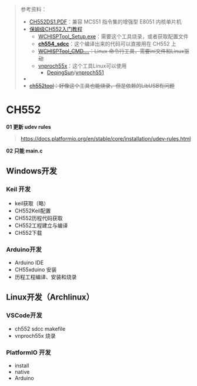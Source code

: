 > 参考资料：
>
> - [CH552DS1.PDF](https://www.wch.cn/downloads/CH552DS1_PDF.html)：兼容 MCS51 指令集的增强型 E8051 内核单片机
> - [保姆级CH552入门教程](https://blog.csdn.net/feiniaoflyer/article/details/131914572?ops_request_misc=&request_id=&biz_id=102&utm_term=CH552&utm_medium=distribute.pc_search_result.none-task-blog-2~all~sobaiduweb~default-8-131914572.142^v96^pc_search_result_base5&spm=1018.2226.3001.4187)
>   - [WCHISPTool_Setup.exe](https://www.wch.cn/downloads/file/196.html?time=2023-12-17%2023:50:28&code=TaIEs5VqIJ6GjlSIGqdLB7GAHhMuqVBLyYJjZ0RM)：需要这个工具烧录，或者获取配置文件
>   - **[ch554_sdcc](https://github.com/Blinkinlabs/ch554_sdcc)**：这个编译出来的代码可以直接用在 CH552 上
>   - ~~[WCHISPTool_CMD....](https://www.wch.cn/downloads/WCHISPTool_CMD_ZIP.html)：Linux 命令行工具，需要ini文件和Linux驱动~~
>   - [vnproch55x](https://github.com/DeqingSun/ch55xduino/blob/cbe7d72626c3cfe1e6f6f13a2afdcf91dfea41df/ch55xduino/tools/linux/99-ch55xbl.rules)：这个工具Linux可以使用
>     - [DeqingSun](https://github.com/DeqingSun)/[vnproch551](https://github.com/DeqingSun/vnproch551)
> - 
> - ~~[ch552tool](https://github.com/MarsTechHAN/ch552tool)：好像这个工具也能烧录，但是依赖的LibUSB有问题~~

# CH552

**01 更新 udev rules**

> https://docs.platformio.org/en/stable/core/installation/udev-rules.html



**02 只能 main.c**



## Windows开发

### Keil 开发

- keil获取（略）
- CH552Keil配置
- CH552历程代码获取
- CH552工程建立与编译
- CH552下载



### Arduino开发

- Arduino IDE
- CH55xduino 安装
- 历程工程编译、安装和烧录



## Linux开发（Archlinux）

### VSCode开发

- ch552 sdcc makefile
- vnproch55x 烧录



### PlatformIO 开发

- install
- native
- Arduino

